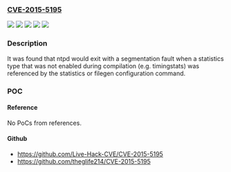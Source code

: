 ### [CVE-2015-5195](https://cve.mitre.org/cgi-bin/cvename.cgi?name=CVE-2015-5195)
![](https://img.shields.io/static/v1?label=Product&message=Red%20Hat%20Enterprise%20Linux%206&color=blue)
![](https://img.shields.io/static/v1?label=Product&message=Red%20Hat%20Enterprise%20Linux%207&color=blue)
![](https://img.shields.io/static/v1?label=Version&message=!%200%3A4.2.6p5-10.el6%20&color=brighgreen)
![](https://img.shields.io/static/v1?label=Version&message=!%200%3A4.2.6p5-25.el7%20&color=brighgreen)
![](https://img.shields.io/static/v1?label=Vulnerability&message=NULL%20Pointer%20Dereference&color=brighgreen)

### Description

It was found that ntpd would exit with a segmentation fault when a statistics type that was not enabled during compilation (e.g. timingstats) was referenced by the statistics or filegen configuration command.

### POC

#### Reference
No PoCs from references.

#### Github
- https://github.com/Live-Hack-CVE/CVE-2015-5195
- https://github.com/theglife214/CVE-2015-5195

